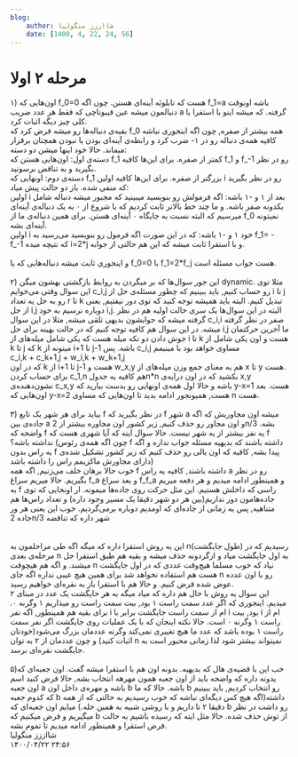 ```yaml
---
blog:
    author: شااززز منگولیا
    date: [1400, 4, 22, 24, 56]
---
```

# مرحله ۲ اولا

<div class="cnt">
۱) اون‌هایی که f_0=0 هست که تابلوئه آینه‌ای هستن. چون اگه f_1=a باشه اونوقت دنبالمون میشه عین فیبوناچی که فقط هر عدد ضریب a گرفته. که میشه اینو با استقرا یا کلی چیز دیگه اثبات کرد.<br/>بقیه‌ی دنباله‌ها رو میشه فرض کرد که f_0 همه بیشتر از صفره, چون اگه اینجوری نباشه کافیه همه‌ی دنباله رو در ۱- ضرب کرد و رابطه‌ی آینه‌ای بودن یا نبودن همچنان برقرار میماند. حالا خود اینها میشن دو دسته:<br/>دسته‌ی اول: اون‌هایی هستن که f_1 کمتر از صفره. برای این‌ها کافیه f_1 و f_-1 رو در نظر بگیرید و به تناقض برسونید.<br/>دسته‌ی دوم: اونهایی که f_1 بزرگتر از صفره. برای این‌ها کافیه اولین i رو در نظر بگیرید که منفی شده. باز دو حالت پیش میاد:<br/>اولین i بعد از ۱ و -۱ باشه: اگه فرمولش رو بنویسید میبینید که مجبور میشه دنباله شامل یکدونه صفر باشه. و ما چند خط بالاتر ثابت کردیم که با شروع از ۰ به یک دنباله‌ی آینه‌ای میرسیم که البته نسبت به جایگاه ۰ آینه‌ای هستن. برای همین دنباله‌ی ما از f_0 نمیتونه آینه‌ای بشه.<br/>اولین i خود ۱ و -۱ باشه: که در این صورت اگه فرمول رو بنویسید می‌رسید به f_1= - f_-1 که نتیچه میده i=2*j و با استقرا ثابت میشه که این هم حالتی از جوابه.<br/><br/>و اینجوری ثابت میشه دنباله‌هایی که یا f_0=0 با f_1=2*f_j هست جواب مسئله است.<br/><br/>۲) این جور سوال‌ها که بر میگردن به روابط بازگشتی بهشون میگن dynamic. مثلا توی این سوال وقتی می‌خوایم c_i,j رو حساب کنیم, باید ببینیم که چطور مسئله‌ی حل از i تا j رو به حل یه تعداد r تا k تبدیل کنیم. البته باید همیشه توجه کنید که توی دور نیفتیم, یعنی از حل i,j دوباره نرسیم به خود i,j. البته در این سوال‌ها یک سری حالت اولیه هم در نظر گرفته میشه که جوابشون بدیهی تلقی میشه, مثلا در این سوال c_i,i صفر در نظر گرفته میشه. در این سوال هم کافیه توجه کنیم که در حالت بهینه برای حل i,j ما آخرین حرکتمان جوش دادن دو تکه میله هست که یکی شامل میله‌های از i تا k هست و اون یکی شامل از k تا j که k میتونه از i+1 تا j-1 باشه. پس c_i,j مساوی خواهد بود با  مینیمم<br/>c_i,k  +  c_k+1,j  +  w_i,k  +  w_k+1,j<br/>که در اون k از i+1 تا j-1 هست و w_x,y هم به معنای جمع وزن میله‌های از x تا y هست.<br/>برای حساب کردن c_1,n هم کافیه یه جدولn*n بکشید که در اون درایه‌ی x,y نشون‌دهنده‌ی c_x,y باشه و حالا اول همه‌ی اونهایی رو بدست بیارید که y-x=1 هست. بعد اون‌هایی که y-x=2 هست, همیونجور ادامه بدید تا اون‌هایی که مساوی n هست.<br/><br/>۳) بیاید برای هر شهر یک تابع f در نظر بگیرید که f شهر a میشه اون مجاوریش که اگه جاده‌ی بین a و اون مجاور رو حذف کنیم, زیر کشور اون مجاوره بیشتر از 2n/3 بشه. واضحه که f یه نفر بیشتر از یه شهر نیست. حالا سوال اینه که آیا شهری هست که f نداشته باشه؟ (چون اگه همه‌ی رئوس f داشته باشند که بدیهیه مسئله جواب نداره و اگه یه راس بدون f پیدا بشه, کافیه که اون یالی رو حذف کنیم که زیر کشور تشکیل شده‌ی دارای مجاورش ماکزیمم راس را داشته باشد)<br/>خوب حالا برهان خلف می‌زنیم, اگه همه f داشته باشند, کافیه یه راس a رو در نظر بگیریم. حالا میریم سراغ f_a و بعد سراغ f_f_a و همینطور ادامه میدیم و هر دفعه میریم به f راسی که داخلش هستیم. این مثل حرکت روی جاده‌ها میمونه. ار اونجایی که توی جاده‌هامون دور نداریم(بین هر دو شهر دقیقا یک مسیر وجود داره) و تعداد راس‌ها هم متناهیه, پس یه زمانی از جاده‌ای که اومدیم دوباره برمی‌گردیم. خوب این یعنی هر ور جاده 2n/3 شهر داره که تناقضه<br/><br/><br/>این یه روش استقرا داره که میگه اگه طی مراحلمون به n(طول جایگشت) رسیدیم که در مرحله‌ی بعدی n به اول جایگشت میاد و ازگردونه حذف میشه و بقیه هم طبق استقرا حل میشند. و اگه هم هیچوقت n نیاد که خوب مسلما هیچ‌وقت عددی که در اول جایگشت هست هم استفاده نخواهد شد برای همین هیچ عیبی نداره اگه جای n رو با اون عدده عوض شده فرض کنیم. و حالا هم با استقرا باز به نقره‌ای خواهیم رسید.<br/>این سوال یه روش با حال هم داره که میاد میگه به هر حایگشت یک عدد در مبنای ۲ میدیم. اینجوری که اگر عدد سمت راست ۱ بود, بیت سمت راست رو میذاریم ۱ وگرنه ۰.  برای بقیه هم همینطور, اگه نفر i ام از سمت راست جایگشت برابر با i بود, بیت i ام از راست ۱ وگرنه ۰ است. حالا نکته اینجان که با یک عملیات روی جایگشت اگر نفر سمت راست ۱ بوده باشد که عدد ما هیچ تغییری نمی‌کند وگرنه عددمان بزرگ می‌شود(خودتان اثبات کنید) و چون عددمان از ۲ به توان n نمیتواند بیشتر شود لذا زمانی محبور است به جایگشت نقره‌ای برسد.<br/><br/>۵)خب این با قضیه‌ی هال که بدیهیه. بدونه اون هم با استقرا میشه گفت. اون جعبه‌ای که یدونه داره که واضحه باید از اون جعبه همون مهرهه انتخاب بشه, حالا فرض کنید اسم اون جعبه a باشه و مهره‌ی داخل اون b باشه. حالا که ما b رو انتخاب کردیم, باید ببینیم که کدوم جعبه b داشته(اگه هیچ کس دیگه‌ای نباشه که خوب رسیدیم به حالتی که از همه دقیقا ۲ تا داریم و با روشی شبیه به همین حله.) میایم اون جعبه‌ای که b رو داشت در نظر میگیریم و فرض میکنیم که b از توش حذف شده. حالا مثل اینه که رسیده باشیم به حالت فرض استقرا و همینطور ادامه میدیم تا تموم بشه.
</div>

<div class="blog-info">
    <div class="blog-author">شااززز منگولیا</div>
    <div class="blog-date">۱۴۰۰/۰۴/۲۲ ۲۴:۵۶</div>
</div>

